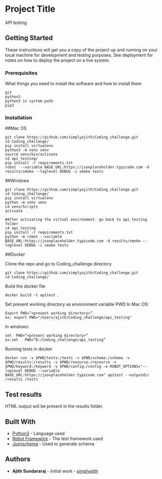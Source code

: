# Project Title

API testing 

## Getting Started

These instructions will get you a copy of the project up and running on your local machine for development and testing purposes. See deployment for notes on how to deploy the project on a live system.

### Prerequisites

What things you need to install the software and how to install them

```
git
python3
python3 in system path
pip3
```

### Installation

##Mac OS 
```
git clone https://github.com/simplyajith/Coding_challenge.git
cd Coding_challenge/
pip install virtualenv
python3 -m venv venv
source venv/bin/activate
cd api_testing/
pip install -r requirements.txt 
robot  --variable BASE_URL:https://jsonplaceholder.typicode.com -d results/smoke --loglevel DEBUG -i smoke tests

```

##Windows

```
git clone https://github.com/simplyajith/Coding_challenge.git
cd Coding_challenge/
pip install virtualenv
python -m venv venv
cd venv/Scripts
activate

#After activating the virtual environment. go back to api_testing folder
cd api_testing
pip install -r requirements.txt
python -m robot --variable BASE_URL:https://jsonplaceholder.typicode.com -d results/smoke --loglevel DEBUG -i smoke tests
```

##Docker

Clone the repo and go to Coding_challenge directory
```
git clone https://github.com/simplyajith/Coding_challenge.git
cd Coding_challenge/
```

Build the docker file
```
docker build -t apitest .
```
Set present working directory as environment variable PWD
In Mac OS:
```
Export PWD=“<present working directory>”
ex: export PWD="/Users/ajith/Coding_challenge/api_testing"
```
In windows:
```
set  PWD=“<present working directory>”
ex:set   PWD=“D:/Coding_challenge/api_testing”
```
Running tests in docker
```
docker run -v $PWD/tests:/tests -v $PWD/schema:/schema -v $PWD/results:/results -v $PWD/resource:/resource -v $PWD/keyword:/keyword -v $PWD/config:/config -e ROBOT_OPTIONS="--loglevel DEBUG --variable BASE_URL:https://jsonplaceholder.typicode.com" apitest --outputdir /results /tests
```


## Test results
HTML output will be present in the results folder.

## Built With

* [Python3](https://www.python.org/download/releases/3.0/) - Language used
* [Robot Framework](https://robotframework.org/) - The test framework used
* [Jsonschema](https://www.jsonschema.net/login) - Used to generate schema

## Authors

* **Ajith Sundararaj** - *Initial work* - [simplyajith](https://github.com/simplyajith)

